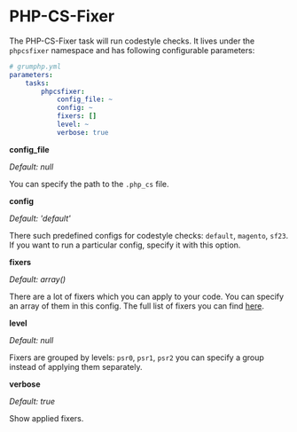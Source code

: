 # PHP-CS-Fixer

The PHP-CS-Fixer task will run codestyle checks.
It lives under the `phpcsfixer` namespace and has following configurable parameters:

```yaml
# grumphp.yml
parameters:
    tasks:
        phpcsfixer:
            config_file: ~
            config: ~
            fixers: []
            level: ~
            verbose: true
```

**config_file**

*Default: null*

You can specify the path to the `.php_cs` file.


**config**

*Default: 'default'*

There such predefined configs for codestyle checks: `default`, `magento`, `sf23`.
If you want to run a particular config, specify it with this option.


**fixers**

*Default: array()*

There are a lot of fixers which you can apply to your code. You can specify an array of them in this config.
The full list of fixers you can find [here](https://github.com/FriendsOfPHP/PHP-CS-Fixer#usage).


**level**

*Default: null*

Fixers are grouped by levels: `psr0`, `psr1`, `psr2` you can specify a group instead of applying them separately.


**verbose**

*Default: true*

Show applied fixers.
